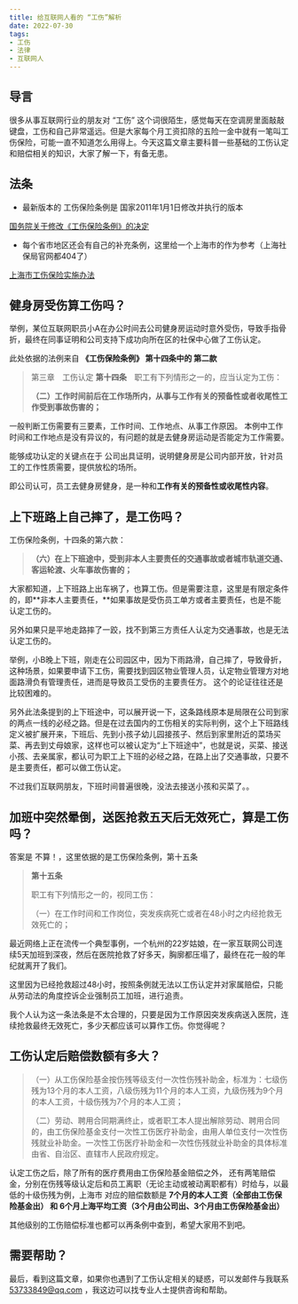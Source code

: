 ```yaml
---
title: 给互联网人看的 “工伤”解析 
date: 2022-07-30
tags:
- 工伤
- 法律
- 互联网人
---
```


## 导言

很多从事互联网行业的朋友对 “工伤” 这个词很陌生，感觉每天在空调房里面敲敲键盘，工伤和自己非常遥远。但是大家每个月工资扣除的五险一金中就有一笔叫工伤保险，可能一直不知道怎么用得上。今天这篇文章主要科普一些基础的工伤认定和赔偿相关的知识，大家了解一下，有备无患。

## 法条

- 最新版本的 工伤保险条例是 国家2011年1月1日修改并执行的版本

[国务院关于修改《工伤保险条例》的决定](http://www.gov.cn/zwgk/2010-12/24/content_1772115.htm)

- 每个省市地区还会有自己的补充条例，这里给一个上海市的作为参考（上海社保局官网都404了）

[上海市工伤保险实施办法](http://www.npcxj.com/index.php/Mobile/Lew/info/type1/difangxingfaguiguizhang/id/14260.html)

## 健身房受伤算工伤吗？

举例，某位互联网职员小A在办公时间去公司健身房运动时意外受伤，导致手指骨折，最终在同事证明和公司支持下成功向所在区的社保中心做了工伤认定。

此处依据的法例来自  **《工伤保险条例》 第十四条中的 第二款**

> 第三章　工伤认定
> **第十四条**　职工有下列情形之一的，应当认定为工伤：
> 
> **（二）工作时间前后在工作场所内，从事与工作有关的预备性或者收尾性工作受到事故伤害的；**

一般判断工伤需要有三要素，工作时间、工作地点、从事工作原因。 本例中工作时间和工作地点是没有异议的，有问题的就是去健身房运动是否能定为工作需要。

能够成功认定的关键点在于  公司出具证明，说明健身房是公司内部开放，针对员工的工作性质需要，提供放松的场所。

即公司认可，员工去健身房健身，是一种和**工作有关的预备性或收尾性内容**。

## 上下班路上自己摔了，是工伤吗？

工伤保险条例，十四条的第六款：

> **（六）在上下班途中，受到非本人主要责任的交通事故或者城市轨道交通、客运轮渡、火车事故伤害的；**
>

大家都知道，上下班路上出车祸了，也算工伤。但是需要注意，这里是有限定条件的，即**非本人主要责任，**如果事故是受伤员工单方或者主要责任，也是不能认定工伤的。

另外如果只是平地走路摔了一跤，找不到第三方责任人认定为交通事故，也是无法认定工伤的。

举例，小B晚上下班，刚走在公司园区中，因为下雨路滑，自己摔了，导致骨折，这种场景，如果要申请下工伤，需要找到园区物业管理人员，认定物业管理方对地面路滑负有管理责任，进而是导致员工受伤的主要责任方。 这个的论证往往还是比较困难的。

另外此法条提到的上下班途中，可以展开说一下，这条路线原本是局限在公司到家的两点一线的必经之路。但是在过去国内的工伤相关的实际判例，这个上下班路线定义被扩展开来，下班后、先到小孩子幼儿园接孩子、然后到家里附近的菜场买菜、再去到丈母娘家，这样也可以被认定为“上下班途中”，也就是说，买菜、接送小孩、去亲属家，都认可为职工上下班的必经之路，在路上出了交通事故，只要不是主要责任，都可以做工伤认定。

不过我们互联网朋友，下班时间普遍很晚，没法去接送小孩和买菜了。。

## 加班中突然晕倒，送医抢救五天后无效死亡，算是工伤吗？

答案是 不算！，这里依据的是工伤保险条例，第十五条

> **第十五条**
>
>
> 职工有下列情形之一的，视同工伤：
>
> （一）在工作时间和工作岗位，突发疾病死亡或者在48小时之内经抢救无效死亡的；
>

最近网络上正在流传一个典型事例，一个杭州的22岁姑娘，在一家互联网公司连续5天加班到深夜，然后在医院抢救了好多天，胸廓都压塌了，最终在花一般的年纪就离开了我们。

这里因为已经抢救超过48小时，按照条例就无法以工伤认定并对家属赔偿，只能从劳动法的角度控诉企业强制员工加班，进行追责。

我个人认为这一条法条是不太合理的，只要是因为工作原因突发疾病送入医院，连续抢救最终无效死亡，多少天都应该可以算作工伤。你觉得呢？

## 工伤认定后赔偿数额有多大？

> （一）从工伤保险基金按伤残等级支付一次性伤残补助金，标准为：七级伤残为13个月的本人工资，八级伤残为11个月的本人工资，九级伤残为9个月的本人工资，十级伤残为7个月的本人工资；
>
>
> （二）劳动、聘用合同期满终止，或者职工本人提出解除劳动、聘用合同的，由工伤保险基金支付一次性工伤医疗补助金，由用人单位支付一次性伤残就业补助金。一次性工伤医疗补助金和一次性伤残就业补助金的具体标准由省、自治区、直辖市人民政府规定。
>

认定工伤之后，除了所有的医疗费用由工伤保险基金赔偿之外， 还有两笔赔偿金，分别在伤残等级认定后和员工离职（无论主动或被动离职都有）时给与，以最低的十级伤残为例，上海市 对应的赔偿数额是  **7个月的本人工资（全部由工伤保险基金出） 和 6个月上海平均工资（3个月由公司出、3个月由工伤保险基金出）**

其他级别的工伤赔偿标准也都可以再条例中查到，希望大家用不到吧。

## 需要帮助？

最后，看到这篇文章，如果你也遇到了工伤认定相关的疑惑，可以发邮件与我联系 53733849@qq.com ，我这边可以找专业人士提供咨询和帮助。

